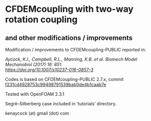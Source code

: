 # CFDEMcoupling with two-way rotation coupling 
## and other modifications / improvements
Modification / improvements to CFDEMcoupling-PUBLIC reported in:

*Aycock, K.I., Campbell, R.L., Manning, K.B. et al. Biomech Model Mechanobiol (2017) 16: 851.<br>
https://doi.org/10.1007/s10237-016-0857-3*

Codes is based on CFDEMcoupling-PUBLIC 2.7.x, commit <a href="https://github.com/CFDEMproject/CFDEMcoupling-PUBLIC/commits/f231cd4928753c99498791539bab0de4b1caab7e">f231cd4928753c99498791539bab0de4b1caab7e</a>

Tested with OpenFOAM 2.3.1

Segré–Silberberg case included in 'tutorials' directory.

kenaycock (at) gmail (dot) com
